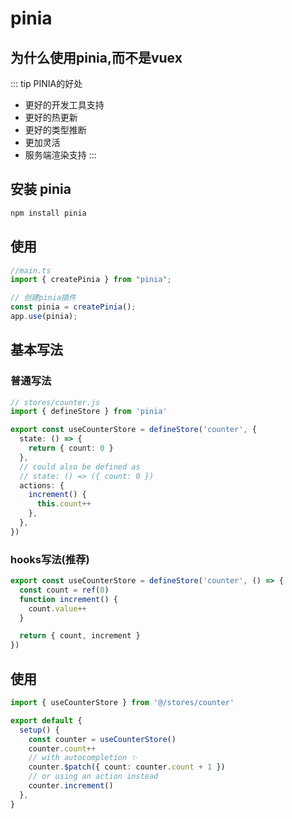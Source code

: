 # pinia

## 为什么使用pinia,而不是vuex

::: tip PINIA的好处
  * 更好的开发工具支持
  * 更好的热更新
  * 更好的类型推断
  * 更加灵活
  * 服务端渲染支持
:::

## 安装 pinia

```bash
npm install pinia
```

## 使用

```ts
//main.ts
import { createPinia } from "pinia";

// 创建pinia插件
const pinia = createPinia();
app.use(pinia);
```

## 基本写法

### 普通写法

```ts
// stores/counter.js
import { defineStore } from 'pinia'

export const useCounterStore = defineStore('counter', {
  state: () => {
    return { count: 0 }
  },
  // could also be defined as
  // state: () => ({ count: 0 })
  actions: {
    increment() {
      this.count++
    },
  },
})
```
### hooks写法(推荐)
```ts
export const useCounterStore = defineStore('counter', () => {
  const count = ref(0)
  function increment() {
    count.value++
  }

  return { count, increment }
})
```

## 使用

```ts
import { useCounterStore } from '@/stores/counter'

export default {
  setup() {
    const counter = useCounterStore()
    counter.count++
    // with autocompletion ✨
    counter.$patch({ count: counter.count + 1 })
    // or using an action instead
    counter.increment()
  },
}
```